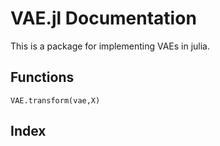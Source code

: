 # VAE.jl Documentation

This is a package for implementing VAEs in julia.

## Functions

```@docs
VAE.transform(vae,X)
```

## Index
```@index
```
